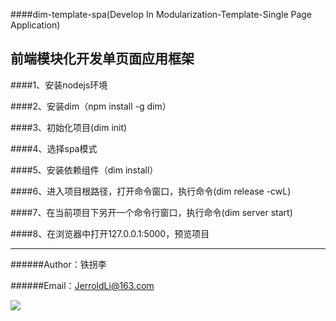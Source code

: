 ####dim-template-spa(Develop In Modularization-Template-Single Page Application)

前端模块化开发单页面应用框架
-------------
####1、安装nodejs环境

####2、安装dim（npm install -g dim）

####3、初始化项目(dim init)

####4、选择spa模式

####5、安装依赖组件（dim install）

####6、进入项目根路径，打开命令窗口，执行命令(dim release -cwL)

####7、在当前项目下另开一个命令行窗口，执行命令(dim server start)

####8、在浏览器中打开127.0.0.1:5000，预览项目
  
*****
  
######Author：铁拐李

######Email：JerroldLi@163.com

![](http://mmbiz.qpic.cn/mmbiz/uQ9Ypvbiau2MhPQEibbh0dzdAicibXxpaYw6MK4T7FFEicw4WLMfh37SzHJPnYQZsYuhXhEYvB36lHvqKM2biaoGIwRA/640?wx_fmt=jpeg&tp=webp&wxfrom=5)

